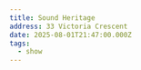 ```yaml
---
title: Sound Heritage
address: 33 Victoria Crescent
date: 2025-08-01T21:47:00.000Z
tags:
  - show
---
```

